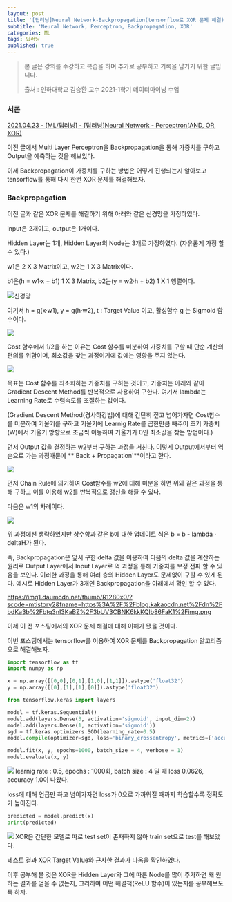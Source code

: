 ```yaml
---
layout: post
title: '[딥러닝]Neural Network-Backpropagation(tensorflow로 XOR 문제 해결)'
subtitle: 'Neural Network, Perceptron, Backpropagation, XOR'
categories: ML
tags: 딥러닝
published: true
---
```

> 본 글은 강의를 수강하고 복습을 하며 추가로 공부하고 기록을 남기기 위한 글입니다.  
>   
>   
> 출처 : 인하대학교 김승환 교수 2021-1학기 데이터마이닝 수업

### 서론

[2021.04.23 - \[ML/딥러닝\] - \[딥러닝\]Neural Network - Perceptron(AND, OR, XOR)](https://maru-jang.tistory.com/5)

이전 글에서 Multi Layer Perceptron을 Backpropagation을 통해 가중치를 구하고 Output을 예측하는 것을 해보았다.

이제 Backpropagation이 가중치를 구하는 방법은 어떻게 진행되는지 알아보고 tensorflow를 통해 다시 한번 XOR 문제를 해결해보자.

### Backpropagation

이전 글과 같은 XOR 문제를 해결하기 위해 아래와 같은 신경망을 가정하였다.

input은 2개이고, output은 1개이다.

Hidden Layer는 1개, Hidden Layer의 Node는 3개로 가정하였다. (자유롭게 가정 할 수 있다.)

w1은 2 X 3 Matrix이고, w2는 1 X 3 Matrix이다.

b1은(h = w1·x + b1) 1 X 3 Matrix, b2는(y = w2·h + b2) 1 X 1 행렬이다.

<img src="https://img1.daumcdn.net/thumb/R1280x0/?scode=mtistory2&fname=https%3A%2F%2Fblog.kakaocdn.net%2Fdn%2F1Z7vz%2Fbtq3l3VASBT%2F8jjaVz8MRkFIvfvdC43zA0%2Fimg.png" title="신경망">

여기서 h = g(x·w1), y = g(h·w2), t : Target Value 이고, 활성함수 g 는 Sigmoid 함수이다.

<img src="https://img1.daumcdn.net/thumb/R1280x0/?scode=mtistory2&fname=https%3A%2F%2Fblog.kakaocdn.net%2Fdn%2FtHl4X%2Fbtq3mOcsdf7%2Fg9PGbQ9yWtunDk5zakijk1%2Fimg.png">

Cost 함수에서 1/2을 하는 이유는 Cost 함수를 미분하여 가중치를 구할 때 단순 계산의 편의를 위함이며, 최소값을 찾는 과정이기에 값에는 영향을 주지 않는다.

<img src="https://img1.daumcdn.net/thumb/R1280x0/?scode=mtistory2&fname=https%3A%2F%2Fblog.kakaocdn.net%2Fdn%2FNiQl3%2Fbtq3ncYtLn7%2FXVOCmA42qE1ZgV2LRKmG7k%2Fimg.png">

목표는 Cost 함수를 최소화하는 가중치를 구하는 것이고, 가중치는 아래와 같이 Gradient Descent Method를 반복적으로 사용하여 구한다. 여기서 lambda는 Learning Rate로 수렴속도를 조절하는 값이다.

(Gradient Descent Method(경사하강법)에 대해 간단히 짚고 넘어가자면 Cost함수를 미분하여 기울기를 구하고 기울기에 Learnig Rate를 곱한만큼 빼주어 초기 가중치(W)에서 기울기 방향으로 조금씩 이동하여 기울기가 0인 최소값을 찾는 방법이다.)

먼저 Output 값을 결정하는 w2부터 구하는 과정을 거친다. 이렇게 Output에서부터 역순으로 가는 과정때문에 **'Back + Propagation'**이라고 한다.

<img src="https://img1.daumcdn.net/thumb/R1280x0/?scode=mtistory2&fname=https%3A%2F%2Fblog.kakaocdn.net%2Fdn%2FbxiIXx%2Fbtq3lTZUYdK%2FxqP7SakENEN0amxpWwsUb0%2Fimg.png">

먼저 Chain Rule에 의거하여 Cost함수를 w2에 대해 미분을 하면 위와 같은 과정을 통해 구하고 이를 이용해 w2를 반복적으로 갱신을 해줄 수 있다.

다음은 w1의 차례이다.

<img src="https://img1.daumcdn.net/thumb/R1280x0/?scode=mtistory2&fname=https%3A%2F%2Fblog.kakaocdn.net%2Fdn%2FcELxPZ%2Fbtq3nixsVxs%2FPZyW582kSn9aolGwby2Vvk%2Fimg.png">

위 과정에선 생략하였지만 상수항과 같은 b에 대한 업데이트 식은 b = b - lambda · deltaH가 된다.

즉, Backpropagation은 앞서 구한 delta 값을 이용하여 다음의 delta 값을 계산하는 원리로 Output Layer에서 Input Layer로 역 과정을 통해 가중치를 보정 전파 할 수 있음을 보인다. 이러한 과정을 통해 여러 층의 Hidden Layer도 문제없이 구할 수 있게 된다. 예시로 Hidden Layer가 3개인 Backpropagation을 아래에서 확인 할 수 있다.

https://img1.daumcdn.net/thumb/R1280x0/?scode=mtistory2&fname=https%3A%2F%2Fblog.kakaocdn.net%2Fdn%2FbdKa3b%2Fbtq3nI3KaBZ%2F3bUV3CBNK6kkKQIb86FaK1%2Fimg.png

이제 이 전 포스팅에서의 XOR 문제 해결에 대해 이해가 됐을 것이다.

이번 포스팅에서는 tensorflow를 이용하여 XOR 문제를 Backpropagation 알고리즘으로 해결해보자.

```python
import tensorflow as tf
import numpy as np

x = np.array([[0,0],[0,1],[1,0],[1,1]]).astype('float32')
y = np.array([[0],[1],[1],[0]]).astype('float32')

from tensorflow.keras import layers

model = tf.keras.Sequential()
model.add(layers.Dense(3, activation='sigmoid', input_dim=2))
model.add(layers.Dense(1, activation='sigmoid'))
sgd = tf.keras.optimizers.SGD(learning_rate=0.5)
model.compile(optimizer=sgd, loss='binary_crossentropy', metrics=['accuracy'])

model.fit(x, y, epochs=1000, batch_size = 4, verbose = 1)
model.evaluate(x, y)

```

<img src="https://img1.daumcdn.net/thumb/R1280x0/?scode=mtistory2&fname=https%3A%2F%2Fblog.kakaocdn.net%2Fdn%2FcARRCj%2Fbtq3mpDZZe6%2FZelhqWI6doLXxZrWAHaEDk%2Fimg.png" align="left">

learnig rate : 0.5, epochs : 1000회, batch size : 4 일 때 loss 0.0626, accuracy 1.0이 나왔다.

loss에 대해 언급만 하고 넘어가자면 loss가 0으로 가까워질 때까지 학습할수록 정확도가 높아진다.

```python
predicted = model.predict(x)
print(predicted)
```

<img src="https://img1.daumcdn.net/thumb/R1280x0/?scode=mtistory2&fname=https%3A%2F%2Fblog.kakaocdn.net%2Fdn%2Foe2YL%2Fbtq3mwXiQHB%2FsTH9IRzSPU24OpijDqGYK1%2Fimg.png" align="left">

XOR은 간단한 모델로 따로 test set이 존재하지 않아 train set으로 test를 해보았다.

테스트 결과 XOR Target Value와 근사한 결과가 나옴을 확인하였다.

이후 공부해 볼 것은 XOR을 Hidden Layer와 그에 따른 Node를 많이 추가하면 왜 원하는 결과를 얻을 수 없는지, 그리하여 어떤 해결책(ReLU 함수)이 있는지를 공부해보도록 하자.